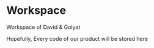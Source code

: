# Workspace
Workspace of David &amp; Golyat

Hopefully, Every code of our product will be stored here
